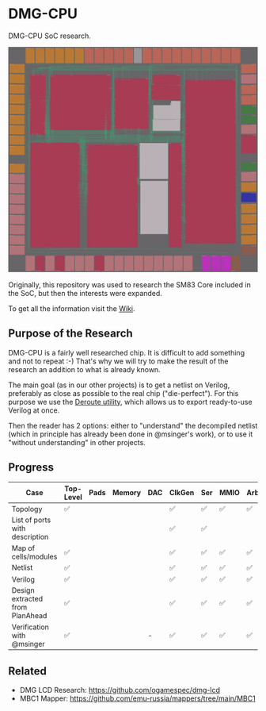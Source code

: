# DMG-CPU

DMG-CPU SoC research.

![demo](/imgstore/soc/demo.png)

Originally, this repository was used to research the SM83 Core included in the SoC, but then the interests were expanded.

To get all the information visit the [Wiki](/wiki/Readme.md).

## Purpose of the Research

DMG-CPU is a fairly well researched chip. It is difficult to add something and not to repeat :-) That's why we will try to make the result of the research an addition to what is already known.

The main goal (as in our other projects) is to get a netlist on Verilog, preferably as close as possible to the real chip ("die-perfect"). For this purpose we use the [Deroute utility](https://github.com/emu-russia/Deroute), which allows us to export ready-to-use Verilog at once.

Then the reader has 2 options: either to "understand" the decompiled netlist (which in principle has already been done in @msinger's work), or to use it "without understanding" in other projects.

## Progress

|Case                         |Top-Level|Pads|Memory|DAC|ClkGen|Ser |MMIO|Arb   |PPU|APU|SM83|
|---------------------------------|-----|----|------|---|------|----|----|------|---|---|----|
|Topology                         |✅	|    |      | 	|✅	   |✅ 	|✅	 |✅	|✅	|✅	|✅	 |
|List of ports with description   |  	|    |      | 	|✅	   |✅	|    | 		| 	| 	|✅	 |
|Map of cells/modules             |✅	|    |      | 	|✅	   |✅	|✅	 |✅	|✅	|✅	|✅	 |
|Netlist                          |✅	|    |      | 	|✅	   |✅	|✅	 |✅	|✅	|✅	|✅	 |
|Verilog                          |✅	|    |      | 	|✅	   |✅	|✅	 |✅	|✅	|✅	|✅	 |
|Design extracted from PlanAhead  |✅	|    |      | 	|✅	   |✅	|✅	 |✅	|✅	|✅	|✅	 |
|Verification with @msinger       |✅ 	|    |      |-	|✅	   |✅	|✅	 |✅	|✅	|✅	|-	 |

## Related

- DMG LCD Research: https://github.com/ogamespec/dmg-lcd
- MBC1 Mapper: https://github.com/emu-russia/mappers/tree/main/MBC1